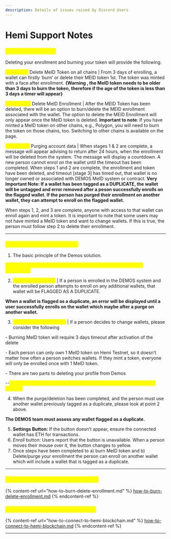 ```yaml
---
description: Details of issues raised by Discord Users
---
```


# Hemi Support Notes

### <mark style="color:yellow;">High level Overview</mark>

Deleting your enrollment and burning your token will provide the following.&#x20;

<mark style="color:yellow;">**\[1st Stage]**</mark> Delete MeID Token on all chains | From 3 days of enrolling, a wallet can firstly ‘burn’ or delete their MEID token 1st. The token was minted with a face after enrollment. **{Warning , the MeID token needs to be older than 3 days to burn the token, therefore if the age of the token is less than 3 days a timer will appear}**&#x20;

<mark style="color:yellow;">**\[2nd Stage]**</mark> Delete MeID Enrollment | After the MEID Token has been deleted, there will be an option to burn/delete the MEID enrollment associated with the wallet. The option to delete the MEID Enrollment will only appear once the MeID token is deleted. **Important to note**: If you have minted a MeID token on other chains, e.g., Polygon, you will need to burn the token on those chains, too. Switching to other chains is available on the page.&#x20;

<mark style="color:yellow;">**\[3rd Stage]**</mark> Purging account data | When stages 1 & 2 are complete, a message will appear advising to return after 24 hours, when the enrollment will be deleted from the system. The message will display a countdown. A new person cannot enrol on the wallet until the timeout has been completed. When steps 1 and 2 are complete, the enrollment and token have been deleted, and timeout \[stage 3] has timed out, that wallet is no longer owned or associated with DEMOS MeID system or contract. **Very Important Note: If a wallet has been tagged as a DUPLICATE, the wallet will be untagged and error removed after a peson successfully enrolls on the flagged wallet. If the person has purged their enrollment on another wallet, they can attempt to enroll on the flagged wallet.**

When steps 1, 2, and 3 are complete, anyone with access to that wallet can enroll again and mint a token. It is important to note that some users may not have minted a MeID token and want to change wallets. If this is true, the person must follow step 2 to delete their enrollment.



***

### <mark style="color:yellow;">**Enrollment logic and policies**</mark>

1. The basic principle of the Demos solution.

<mark style="color:yellow;">1 WALLET > 1 ENROLLMENT > 1 MEID TOKEN ON HEMI TESTNET PERMITTED</mark>

2. <mark style="color:yellow;">**Duplicate Warnings**</mark> | If a person is enrolled in the DEMOS system and the enrolled person attempts to enroll on any additional wallets, that wallet will be FLAGGED AS A DUPLICATE.

**When a wallet is flagged as a duplicate, an error will be displayed until a user successfully enrolls on the wallet which maybe after a purge on another wallet.**

3. <mark style="color:yellow;">**Purge/Delete Enrollment**</mark> | If a person decides to change wallets, please consider the following

&#x20;         \-  Burning MeID token will require 3 days timeout after activation of the delete

&#x20;          \- Each person can only own 1 MeID token on Hemi Testnet, so it doesn’t matter how often a    person switches wallets. If they mint a token, everyone will only be enrolled once with 1 MeID token.

&#x20;        \- There are two parts to deleting your profile from Demos

&#x20;                 \--<mark style="color:yellow;">Burn MeID token if minted (3-day timeout) --Delete enrollment (7-day timeout)</mark>

4. When the purge/deletion has been completed, and the person must use another wallet previously tagged as a duplicate, please look at point 2 above.

**The DEMOS team must assess any wallet flagged as a duplicate.**

5. **Settings Button:** If the button doesn’t appear, ensure the connected wallet has ETH for transactions.
6. _Enroll_ button: Users report that the button is unavailable. When a person moves their mouse over it, the button changes to yellow.
7. Once steps have been completed to a) burn MeID token and b) Delete/purge your enrollment the person can enroll on another wallet which will include a wallet that is tagged as a duplicate.



***

### <mark style="color:yellow;">How to Burn / Delete your enrollment</mark>



{% content-ref url="how-to-burn-delete-enrollment.md" %}
[how-to-burn-delete-enrollment.md](how-to-burn-delete-enrollment.md)
{% endcontent-ref %}

### <mark style="color:yellow;">How to connect to Hemi BlockChain</mark>

{% content-ref url="how-to-connect-to-hemi-blockchain.md" %}
[how-to-connect-to-hemi-blockchain.md](how-to-connect-to-hemi-blockchain.md)
{% endcontent-ref %}



***
